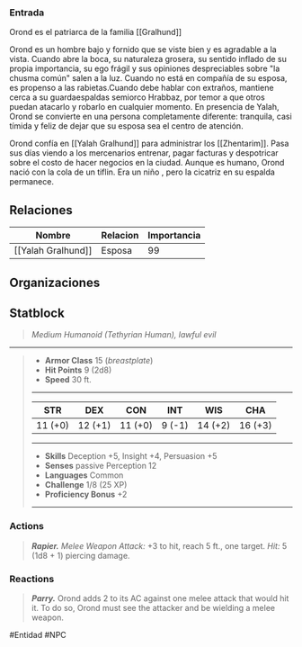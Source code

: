 
### Entrada
Orond es el patriarca de la familia [[Gralhund]]

Orond es un hombre bajo y fornido que se viste bien y es agradable a la vista. Cuando abre la boca, su naturaleza grosera, su sentido inflado de su propia importancia, su ego frágil y sus opiniones despreciables sobre "la chusma común" salen a la luz. Cuando no está en compañía de su esposa, es propenso a las rabietas.Cuando debe hablar con extraños, mantiene cerca a su guardaespaldas semiorco Hrabbaz, por temor a que otros puedan atacarlo y robarlo en cualquier momento. En presencia de Yalah, Orond se convierte en una persona completamente diferente: tranquila, casi tímida y feliz de dejar que su esposa sea el centro de atención.

Orond confía en [[Yalah Gralhund]] para administrar los [[Zhentarim]]. Pasa sus días viendo a los mercenarios entrenar, pagar facturas y despotricar sobre el costo de hacer negocios en la ciudad. Aunque es humano, Orond nació con la cola de un tiflin. Era un niño , pero la cicatriz en su espalda permanece.


## Relaciones

| Nombre             | Relacion | Importancia |
| ------------------ | -------- | ----------- |
| [[Yalah Gralhund]] | Esposa   | 99      |

## Organizaciones


## Statblock

>*Medium Humanoid (Tethyrian Human), lawful evil*
>
___
>- **Armor Class** 15 (*breastplate*)
>- **Hit Points** 9 (2d8)
>- **Speed** 30 ft.
>___
>|STR|DEX|CON|INT|WIS|CHA|
>|:---:|:---:|:---:|:---:|:---:|:---:|
>|11 (+0)|12 (+1)|11 (+0)|9 (-1)|14 (+2)|16 (+3)|
>___
>- **Skills** Deception +5, Insight +4, Persuasion +5
>- **Senses** passive Perception 12
>- **Languages** Common
>- **Challenge** 1/8 (25 XP)
>- **Proficiency Bonus** +2
>___
### Actions
>***Rapier.*** *Melee Weapon Attack:* +3 to hit, reach 5 ft., one target. *Hit:* 5 (1d8 + 1) piercing damage.  
>
### Reactions
>***Parry.*** Orond adds 2 to its AC against one melee attack that would hit it. To do so, Orond must see the attacker and be wielding a melee weapon.


#Entidad #NPC 